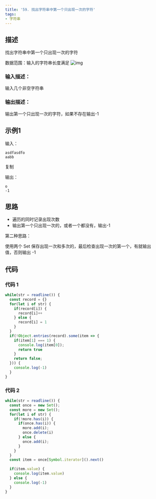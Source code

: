 ```yaml
---
title: '59. 找出字符串中第一个只出现一次的字符'
tags:
- 字符串
---
```


## 描述

找出字符串中第一个只出现一次的字符

数据范围：输入的字符串长度满足 ![img](https://www.nowcoder.com/equation?tex=1%20%5Cle%20n%20%5Cle%201000%20%5C)



### 输入描述：

输入几个非空字符串

### 输出描述：

输出第一个只出现一次的字符，如果不存在输出-1

## 示例1

输入：

```
asdfasdfo
aabb
```

复制

输出：

```
o
-1
```

## 思路

- 遍历的同时记录出现次数
- 输出第一个只出现一次的，或者一个都没有，输出-1

第二种思路：

使用两个 Set 保存出现一次和多次的，最后检查出现一次的第一个，有就输出值，否则输出 -1

## 代码

### 代码 1

```js
while(str = readline()) {
  const record = {}
  for(let i of str) {
    if(record[i]) {
      record[i]++
    } else {
      record[i] = 1
    }
  }
  if(!Object.entries(record).some(item => {
    if(item[1] === 1) {
      console.log(item[0]);
      return true
    }
    return false;
  })) {
    console.log(-1)
  }
}
```

### 代码 2

```js
while(str = readline()) {
  const once = new Set();
  const more = new Set();
  for(let i of str) {
    if(!more.has(i)) {
      if(once.has(i)) {
        more.add(i);
        once.delete(i)
      } else {
        once.add(i);
      }
    }
  }
  const item = once[Symbol.iterator]().next()
  
  if(item.value) {
    console.log(item.value)
  } else {
    console.log(-1)
  }
}
```

